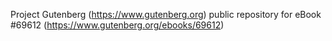 Project Gutenberg (https://www.gutenberg.org) public repository for
eBook #69612 (https://www.gutenberg.org/ebooks/69612)
